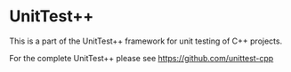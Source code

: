 # UnitTest++

This is a part of the UnitTest++ framework for unit testing of C++ projects.

For the complete UnitTest++ please see https://github.com/unittest-cpp

